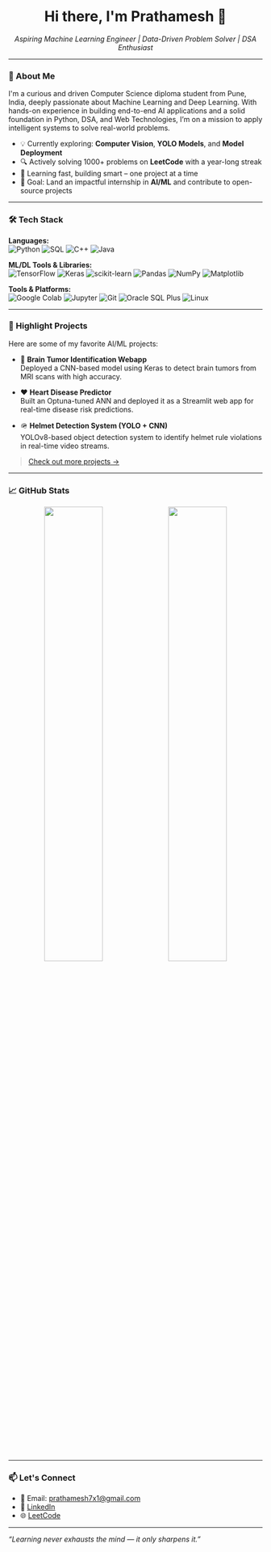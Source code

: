 <h1 align="center">Hi there, I'm Prathamesh 👋</h1>

<p align="center">
  <i>Aspiring Machine Learning Engineer | Data-Driven Problem Solver | DSA Enthusiast</i>
</p>

---

### 🚀 About Me

I'm a curious and driven Computer Science diploma student from Pune, India, deeply passionate about Machine Learning and Deep Learning. With hands-on experience in building end-to-end AI applications and a solid foundation in Python, DSA, and Web Technologies, I’m on a mission to apply intelligent systems to solve real-world problems.

- 💡 Currently exploring: **Computer Vision**, **YOLO Models**, and **Model Deployment**
- 🔍 Actively solving 1000+ problems on **LeetCode** with a year-long streak
- 🧠 Learning fast, building smart – one project at a time
- 🎯 Goal: Land an impactful internship in **AI/ML** and contribute to open-source projects

---

### 🛠️ Tech Stack

**Languages:**  
![Python](https://img.shields.io/badge/-Python-333?style=flat&logo=python) ![SQL](https://img.shields.io/badge/-SQL-333?style=flat&logo=mysql) ![C++](https://img.shields.io/badge/-C++-333?style=flat&logo=c%2B%2B) ![Java](https://img.shields.io/badge/-Java-333?style=flat&logo=java)

**ML/DL Tools & Libraries:**  
![TensorFlow](https://img.shields.io/badge/-TensorFlow-333?style=flat&logo=tensorflow) ![Keras](https://img.shields.io/badge/-Keras-333?style=flat&logo=keras) ![scikit-learn](https://img.shields.io/badge/-Scikit--Learn-333?style=flat&logo=scikit-learn) ![Pandas](https://img.shields.io/badge/-Pandas-333?style=flat&logo=pandas) ![NumPy](https://img.shields.io/badge/-NumPy-333?style=flat&logo=numpy) ![Matplotlib](https://img.shields.io/badge/-Matplotlib-333?style=flat)

**Tools & Platforms:**  
![Google Colab](https://img.shields.io/badge/-Colab-333?style=flat&logo=googlecolab) ![Jupyter](https://img.shields.io/badge/-Jupyter-333?style=flat&logo=jupyter) ![Git](https://img.shields.io/badge/-Git-333?style=flat&logo=git) ![Oracle SQL Plus](https://img.shields.io/badge/-SQLPlus-333?style=flat) ![Linux](https://img.shields.io/badge/-Linux-333?style=flat&logo=linux)

---

### 📌 Highlight Projects

Here are some of my favorite AI/ML projects:

- 🧠 **Brain Tumor Identification Webapp**  
  Deployed a CNN-based model using Keras to detect brain tumors from MRI scans with high accuracy.

- ❤️ **Heart Disease Predictor**  
  Built an Optuna-tuned ANN and deployed it as a Streamlit web app for real-time disease risk predictions.

- 🪖 **Helmet Detection System (YOLO + CNN)**  
  YOLOv8-based object detection system to identify helmet rule violations in real-time video streams.

> [Check out more projects →](https://github.com/RealPratham21?tab=repositories)

---

### 📈 GitHub Stats

<p align="center">
  <img src="https://github-readme-stats.vercel.app/api?username=RealPratham21&show_icons=true&theme=github_dark" width="48%" />
  <img src="https://github-readme-streak-stats.herokuapp.com/?user=RealPratham21&theme=github-dark" width="48%" />
</p>

---

### 📫 Let's Connect

- 📧 Email: prathamesh7x1@gmail.com  
- 💼 [LinkedIn](https://www.linkedin.com/in/prathamesh-bhamare-7480b52b2/)  
- 🌐 [LeetCode](https://leetcode.com/prathamesh7x1/)  

---

_“Learning never exhausts the mind — it only sharpens it.”_

